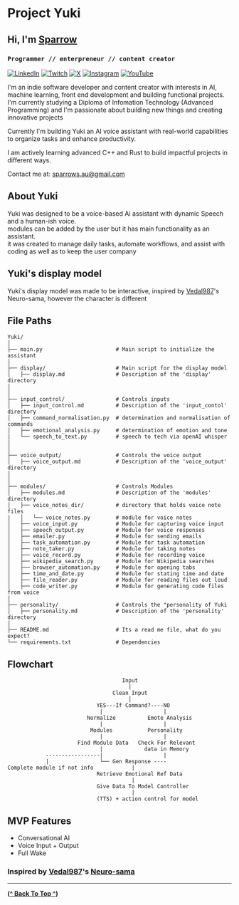 # Project Yuki

## Hi, I'm [Sparrow](https://sparrowsaurora.github.io/Terminal-Portfolio/)

### **`Programmer // enterpreneur // content creator`**

[![LinkedIn](https://img.shields.io/badge/LinkedIn-%230077B5.svg?logo=linkedin&logoColor=white)](https://linkedin.com/in/https://www.linkedin.com/in/ryan-kelley-8762a8285/)
[![Twitch](https://img.shields.io/badge/Twitch-%239146FF.svg?logo=Twitch&logoColor=white)](https://twitch.tv/https://www.twitch.tv/sparrows_aurora)
[![X](https://img.shields.io/badge/X-black.svg?logo=X&logoColor=white)](https://x.com/https://x.com/RyanKelleyBiz)
[![Instagram](https://img.shields.io/badge/Instagram-%23E4405F.svg?logo=Instagram&logoColor=white)](https://instagram.com/https://www.instagram.com/sparrows_aurora)
[![YouTube](https://img.shields.io/badge/YouTube-%23FF0000.svg?logo=YouTube&logoColor=white)](https://youtube.com/@https://www.youtube.com/@sparrows_aurora)

I'm an indie software developer and content creator with interests in AI, machine learning, front end development and building functional projects. I'm currently studying a Diploma of Infomation Technology (Advanced Programming) and I'm passionate about building new things and creating innovative projects

Currently I'm building Yuki an AI voice assistant with real-world capabilities to organize tasks and enhance productivity.

I am actively learning advanced C++ and Rust to build impactful projects in different ways.

Contact me at: [sparrows.au@gmail.com](mailto:sparrows_aurora)

## About Yuki

Yuki was designed to be a voice-based Ai assistant with dynamic Speech and a human-ish voice.  
modules can be added by the user but it has main functionality as an assistant.  
it was created to manage daily tasks, automate workflows, and assist with coding as well as to keep the user company

## Yuki's display model

Yuki's display model was made to be interactive, inspired by [Vedal987](https://github.com/Vedal987)'s Neuro-sama, however the character is different

## File Paths

    Yuki/
    │
    ├── main.py                       # Main script to initialize the assistant
    │
    ├── display/                      # Main script for the display model
    │   ├── display.md                # Description of the 'display' directory
    │
    │
    ├── input_control/                # Controls inputs
    │   ├── input_control.md          # Description of the 'input_contol' directory
    │   ├── command_normalisation.py  # determination and normalisation of commands
    │   ├── emotional_analysis.py     # determination of emotion and tone
    |   └── speech_to_text.py         # speech to tech via openAI whisper
    │
    │
    ├── voice_output/                 # Controls the voice output
    │   ├── voice_output.md           # Description of the 'voice_output' directory
    │
    │
    ├── modules/                      # Controls Modules
    │   ├── modules.md                # Description of the 'modules' directory
    │   ├── voice_notes_dir/          # directory that holds voice note files
    |   │   └── voice_notes.py        # module for voice notes
    │   ├── voice_input.py            # Module for capturing voice input
    │   ├── speech_output.py          # Module for voice responses
    │   ├── emailer.py                # Module for sending emails
    │   ├── task_automation.py        # Module for task automation
    │   ├── note_taker.py             # Module for taking notes
    │   ├── voice_record.py           # Module for recording voice
    │   ├── wikipedia_search.py       # Module for Wikipedia searches
    │   ├── browser_automation.py     # Module for opening tabs
    │   ├── time_and_date.py          # Module for stating time and date
    │   ├── file_reader.py            # Module for reading files out loud
    │   ├── code_writer.py            # Module for generating code files from voice
    │
    ├── personality/                  # Controls the "personality of Yuki
    │   ├── personality.md            # Description of the 'personality' directory
    │
    ├── README.md                     # Its a read me file, what do you expect?
    └── requirements.txt              # Dependencies

## Flowchart

                                        Input
                                          |
                                     Clean Input
                                          │
                                YES---If Command?----NO
                                 |                   |
                             Normalize          Emote Analysis
                                 |                   |
                              Modules           Personality
                                 |                   |
                          Find Module Data   Check For Relevant
                                 |             data in Memory
                -----------------|                   |
                |                └── Gen Response ----
    Complete module if not info            |
                                Retrieve Emotional Ref Data
                                           |
                                Give Data To Model Controller
                                           |
                                (TTS) + action control for model


## MVP Features

- Conversational AI
- Voice Input + Output
- Full Wake

### Inspired by [Vedal987](https://github.com/Vedal987)'s [Neuro-sama](https://www.youtube.com/@Neurosama)

---

**([^ Back To Top ^](#project-yuki))**
